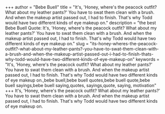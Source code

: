+++
author = "Bebe Buell"
title = "It's, 'Honey, where's the peacock outfit? What about my leather pants?' You have to swat them clean with a brush. And when the makeup artist passed out, I had to finish. That's why Todd would have two different kinds of eye makeup on."
description = "the best Bebe Buell Quote: It's, 'Honey, where's the peacock outfit? What about my leather pants?' You have to swat them clean with a brush. And when the makeup artist passed out, I had to finish. That's why Todd would have two different kinds of eye makeup on."
slug = "its-honey-wheres-the-peacock-outfit?-what-about-my-leather-pants?-you-have-to-swat-them-clean-with-a-brush-and-when-the-makeup-artist-passed-out-i-had-to-finish-thats-why-todd-would-have-two-different-kinds-of-eye-makeup-on"
keywords = "It's, 'Honey, where's the peacock outfit? What about my leather pants?' You have to swat them clean with a brush. And when the makeup artist passed out, I had to finish. That's why Todd would have two different kinds of eye makeup on.,bebe buell,bebe buell quotes,bebe buell quote,bebe buell sayings,bebe buell saying,quotes, sayings,quote, saying, motivation"
+++
It's, 'Honey, where's the peacock outfit? What about my leather pants?' You have to swat them clean with a brush. And when the makeup artist passed out, I had to finish. That's why Todd would have two different kinds of eye makeup on.
